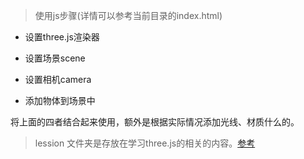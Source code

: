 > 使用js步骤(详情可以参考当前目录的index.html)

- 设置three.js渲染器

- 设置场景scene

- 设置相机camera

- 添加物体到场景中

将上面的四者结合起来使用，额外是根据实际情况添加光线、材质什么的。

> lession 文件夹是存放在学习three.js的相关的内容。[参考](https://threejs.org/docs/)

